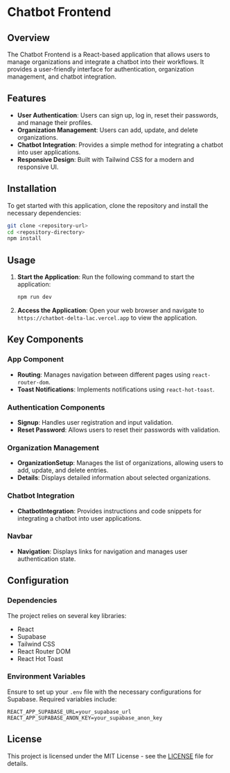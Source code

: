 # Chatbot Frontend

## Overview
The Chatbot Frontend is a React-based application that allows users to manage organizations and integrate a chatbot into their workflows. It provides a user-friendly interface for authentication, organization management, and chatbot integration.

## Features
- **User Authentication**: Users can sign up, log in, reset their passwords, and manage their profiles.
- **Organization Management**: Users can add, update, and delete organizations.
- **Chatbot Integration**: Provides a simple method for integrating a chatbot into user applications.
- **Responsive Design**: Built with Tailwind CSS for a modern and responsive UI.

## Installation
To get started with this application, clone the repository and install the necessary dependencies:

```bash
git clone <repository-url>
cd <repository-directory>
npm install
```

## Usage

1. **Start the Application**: Run the following command to start the application:
    ```bash
    npm run dev
    ```

2. **Access the Application**: Open your web browser and navigate to `https://chatbot-delta-lac.vercel.app` to view the application.

## Key Components

### App Component
- **Routing**: Manages navigation between different pages using `react-router-dom`.
- **Toast Notifications**: Implements notifications using `react-hot-toast`.

### Authentication Components
- **Signup**: Handles user registration and input validation.
- **Reset Password**: Allows users to reset their passwords with validation.

### Organization Management
- **OrganizationSetup**: Manages the list of organizations, allowing users to add, update, and delete entries.
- **Details**: Displays detailed information about selected organizations.

### Chatbot Integration
- **ChatbotIntegration**: Provides instructions and code snippets for integrating a chatbot into user applications.

### Navbar
- **Navigation**: Displays links for navigation and manages user authentication state.

## Configuration

### Dependencies
The project relies on several key libraries:
- React
- Supabase
- Tailwind CSS
- React Router DOM
- React Hot Toast

### Environment Variables
Ensure to set up your `.env` file with the necessary configurations for Supabase. Required variables include:
```plaintext
REACT_APP_SUPABASE_URL=your_supabase_url
REACT_APP_SUPABASE_ANON_KEY=your_supabase_anon_key
```

## License
This project is licensed under the MIT License - see the [LICENSE](LICENSE) file for details.
